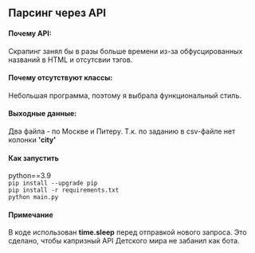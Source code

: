 ## Парсинг через API
#### Почему API:
Скрапинг занял бы в разы больше времени из-за обфусцированных названий в HTML и отсутсвии тэгов.
#### Почему отсутствуют классы:
Небольшая программа, поэтому я выбрала функциональный стиль.
#### Выходные данные:
Два файла - по Москве и Питеру. Т.к. по заданию в csv-файле нет колонки **'city'**
#### Как запустить
python==3.9<br>
`pip install --upgrade pip`<br>
`pip install -r requirements.txt`<br>
`python main.py`
#### Примечание
В коде использован **time.sleep** перед отправкой нового запроса. Это сделано, чтобы капризный API Детского мира не забанил как бота.
